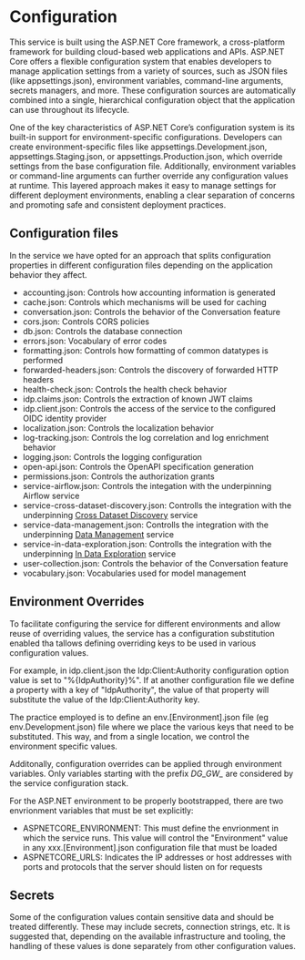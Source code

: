 # Configuration

This service is built using the ASP.NET Core framework, a cross-platform framework for building cloud-based web applications and APIs. ASP.NET Core offers a flexible configuration system that enables developers to manage application settings from a variety of sources, such as JSON files (like appsettings.json), environment variables, command-line arguments, secrets managers, and more. These configuration sources are automatically combined into a single, hierarchical configuration object that the application can use throughout its lifecycle.

One of the key characteristics of ASP.NET Core’s configuration system is its built-in support for environment-specific configurations. Developers can create environment-specific files like appsettings.Development.json, appsettings.Staging.json, or appsettings.Production.json, which override settings from the base configuration file. Additionally, environment variables or command-line arguments can further override any configuration values at runtime. This layered approach makes it easy to manage settings for different deployment environments, enabling a clear separation of concerns and promoting safe and consistent deployment practices.

## Configuration files

In the service we have opted for an approach that splits configuration properties in different configuration files depending on the application behavior they affect. 

* accounting.json: Controls how accounting information is generated
* cache.json: Controls which mechanisms will be used for caching
* conversation.json: Controls the behavior of the Conversation feature
* cors.json: Controls CORS policies
* db.json: Controls the database connection
* errors.json: Vocabulary of error codes
* formatting.json: Controls how formatting of common datatypes is performed
* forwarded-headers.json: Controls the discovery of forwarded HTTP headers
* health-check.json: Controls the health check behavior
* idp.claims.json: Controls the extraction of known JWT claims
* idp.client.json: Controls the access of the service to the configured OIDC identity provider
* localization.json: Controls the localization behavior
* log-tracking.json: Controls the log correlation and log enrichment behavior
* logging.json: Controls the logging configuration
* open-api.json: Controls the OpenAPI specification generation
* permissions.json: Controls the authorization grants
* service-airflow.json: Controls the integation with the underpinning Airflow service
* service-cross-dataset-discovery.json: Controlls the integration with the underpinning [Cross Dataset Discovery](https://datagems-eosc.github.io/cross-dataset-discovery/) service
* service-data-management.json: Controlls the integration with the underpinning [Data Management](https://datagems-eosc.github.io/data-model-management/) service
* service-in-data-exploration.json:  Controlls the integration with the underpinning [In Data Exploration](https://datagems-eosc.github.io/in-data-exploration/) service
* user-collection.json: Controls the behavior of the Conversation feature
* vocabulary.json: Vocabularies used for model management

## Environment Overrides

To facilitate configuring the service for different environments and allow reuse of overriding values, the service has a configuration substitution enabled tha tallows defining overriding keys to be used in various configuration values. 

For example, in idp.client.json the Idp:Client:Authority configuration option value is set to "%{IdpAuthority}%". If at another configuration file we define a property with a key of "IdpAuthority", the value of that property will substitute the value of the Idp:Client:Authority key. 

The practice employed is to define an env.[Environment].json file (eg env.Development.json) file where we place the various keys that need to be substituted. This way, and from a single location, we control the environment specific values.

Additonally, configuration overrides can be applied through environment variables. Only variables starting with the prefix *DG_GW_* are considered by the service configuration stack.

For the ASP.NET environment to be properly bootstrapped, there are two envrionment variables that must be set explicitly:
* ASPNETCORE_ENVIRONMENT: This must define the envrionment in which the service runs. This value will control the "Environment" value in any xxx.[Environment].json configuration file that must be loaded
* ASPNETCORE_URLS: Indicates the IP addresses or host addresses with ports and protocols that the server should listen on for requests

## Secrets

Some of the configuration values contain sensitive data and should be treated differently. These may include secrets, connection strings, etc. It is suggested that, depending on the available infrastructure and tooling, the handling of these values is done separately from other configuration values.
